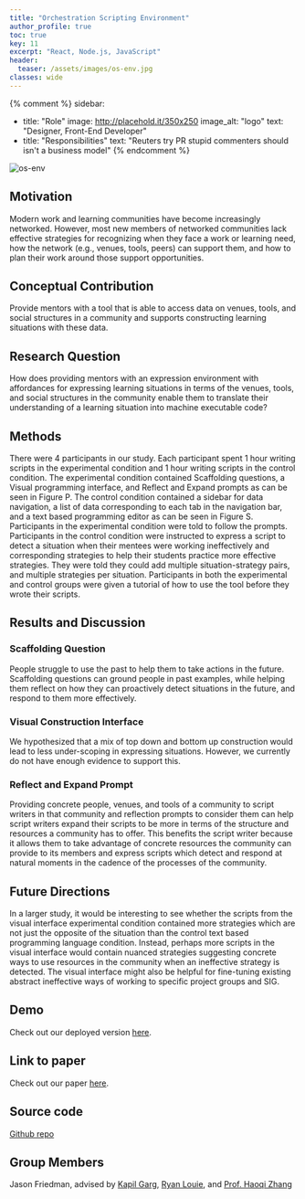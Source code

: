 ```yaml
---
title: "Orchestration Scripting Environment"
author_profile: true
toc: true
key: 11
excerpt: "React, Node.js, JavaScript"
header:
  teaser: /assets/images/os-env.jpg
classes: wide
---
```


{% comment %} 
sidebar:
  - title: "Role"
    image: http://placehold.it/350x250
    image_alt: "logo"
    text: "Designer, Front-End Developer"
  - title: "Responsibilities"
    text: "Reuters try PR stupid commenters should isn't a business model"
{% endcomment %} 

![os-env](https://github.com/hang-yin/portfolio/blob/gh-pages/assets/images/os-env.jpg?raw=true)

## Motivation
Modern work and learning communities have become increasingly networked. However, most new members of networked communities lack effective strategies for recognizing when they face a work or learning need, how the network (e.g., venues, tools, peers) can support them, and how to plan their work around those support opportunities.

## Conceptual Contribution
Provide mentors with a tool that is able to access data on venues, tools, and social structures in a community and supports constructing learning situations with these data. 

## Research Question
How does providing mentors with an expression environment with affordances for expressing learning situations in terms of the venues, tools, and social structures in the community enable them to translate their understanding of a learning situation into machine executable code?

## Methods
There were 4 participants in our study. Each participant spent 1 hour writing scripts in the experimental condition and 1 hour writing scripts in the control condition. The experimental condition contained Scaffolding questions, a Visual programming interface, and Reflect and Expand prompts as can be seen in Figure P. The control condition contained a sidebar for data navigation, a list of data corresponding to each tab in the navigation bar, and a text based programming editor as can be seen in Figure S. Participants in the experimental condition were told to follow the prompts. Participants in the control condition were instructed to express a script to detect a situation when their mentees were working ineffectively and corresponding strategies to help their students practice more effective strategies. They were told they could add multiple situation-strategy pairs, and multiple strategies per situation. Participants in both the experimental and control groups were given a tutorial of how to use the tool before they wrote their scripts.

## Results and Discussion

### Scaffolding Question
People struggle to use the past to help them to take actions in the future. Scaffolding questions can ground people in past examples, while helping them reflect on how they can proactively detect situations in the future, and respond to them more effectively.

### Visual Construction Interface
We hypothesized that a mix of top down and bottom up construction would lead to less under-scoping in expressing situations. However, we currently do not have enough evidence to support this. 

### Reflect and Expand Prompt
Providing concrete people, venues, and tools of a community to script writers in that community and reflection prompts to consider them can help script writers expand their scripts to be more in terms of the structure and resources a community has to offer. This benefits the script writer because it allows them to take advantage of concrete resources the community can provide to its members and express scripts which detect and respond at natural moments in the cadence of the processes of the community. 

## Future Directions
In a larger study, it would be interesting to see whether the scripts from the visual interface experimental condition contained more strategies which are not just the opposite of the situation than the control text based programming language condition. Instead, perhaps more scripts in the visual interface would contain nuanced strategies suggesting concrete ways to use resources in the community when an ineffective strategy is detected. The visual interface might also be helpful for fine-tuning existing abstract ineffective ways of working to specific project groups and SIG. 

## Demo
Check out our deployed version [here](https://orchestrationscript.web.app/). 

## Link to paper
Check out our paper [here](https://raw.githubusercontent.com/hang-yin/portfolio/gh-pages/assets/os-env_chi-2022-src.pdf).

## Source code
[Github repo](https://github.com/NUDelta/OrchestrationScriptPrototype)

## Group Members
Jason Friedman, advised by [Kapil Garg](https://www.kgarg.com/), [Ryan Louie](https://youralien.github.io/), and [Prof. Haoqi Zhang](https://eecs.northwestern.edu/~hq/)